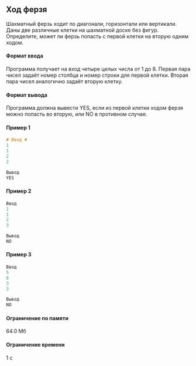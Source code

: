 ## Ход ферзя ##

Шахматный ферзь ходит по диагонали, горизонтали или вертикали. Даны две различные клетки на шахматной доске без фигур. Определите, может ли ферзь попасть с первой клетки на вторую одним ходом.

#### Формат ввода ####

Программа получает на вход четыре целых числа от 1 до 8. Первая пара чисел задаёт номер столбца и номер строки для первой клетки. Вторая пара чисел аналогично задаёт вторую клетку.

#### Формат вывода ####

Программа должна вывести YES, если из первой клетки ходом ферзя можно попасть во вторую, или NO в противном случае.
#### Пример 1 ####

```objectivec
# Ввод #
1
1
2
2
```

```objectivec
Вывод
YES
```
#### Пример 2 ####

```objectivec
Ввод
1
1
2
3
```

```objectivec
Вывод
NO
```
#### Пример 3 ####

```objectivec
Ввод
5
6
3
3
```

```objectivec
Вывод
NO
```

#### Ограничение по памяти ####
64.0 Мб
#### Ограничение времени ####
1 с

